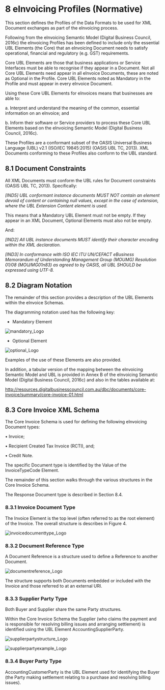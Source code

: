 # 8 eInvoicing Profiles (Normative) 

This section defines the Profiles of the Data Formats to be used for XML Document exchanges as part of the eInvoicing process. 

Following from the eInvoicing Semantic Model (Digital Business Council, 2016c) the eInvoicing Profiles has been defined to include only the essential UBL Elements (the Core) that an eInvoicing Document needs to satisfy operational, financial and regulatory (e.g. GST) requirements. 

Core UBL Elements are those that business applications or Service Interfaces must be able to recognise if they appear in a Document. Not all Core UBL Elements need appear in all eInvoice Documents, these are noted as Optional in the Profile. Core UBL Elements noted as Mandatory in the Profile and must appear in every eInvoice Document. 

Using these Core UBL Elements for eInvoices means that businesses are able to: 

  a. Interpret and understand the meaning of the common, essential information on an eInvoice; and 

  b. Inform their software or Service providers to process these Core UBL Elements based on the eInvoicing Semantic Model (Digital Business Council, 2016c). 
  
These Profiles are a conformant subset of the OASIS Universal Business Language (UBL) v2.1 (ISO/IEC 19845:2015) (OASIS UBL TC, 2013). XML Documents conforming to these Profiles also conform to the UBL standard. 

## 8.1 Document Constraints 

All XML Documents must conform the UBL rules for Document constraints (OASIS UBL TC, 2013). Specifically: 

*[IND5] UBL conformant instance documents MUST NOT contain an element devoid of content or containing null values, except in the case of extension, where the UBL Extension Content element is used.*

This means that a Mandatory UBL Element must not be empty. If they appear in an XML Document, Optional Elements must also not be empty. 

And: 

*[IND2] All UBL instance documents MUST identify their character encoding within the XML declaration.*

*[IND3] In conformance with ISO IEC ITU UN/CEFACT eBusiness Memorandum of Understanding Management Group (MOUMG) Resolution 01/08 (MOU/MG01n83) as agreed to by OASIS, all UBL SHOULD be expressed using UTF-8.*


## 8.2 Diagram Notation 

The remainder of this section provides a description of the UBL Elements within the eInvoice Schemas. 

The diagramming notation used has the following key: 

- Mandatory Element 

![mandatory_Logo](/images/mandatory.PNG)

- Optional Element 

![optional_Logo](/images/optional.PNG )

Examples of the use of these Elements are also provided. 

In addition, a tabular version of the mapping between the eInvoicing Semantic Model and UBL is provided in Annex B of the eInvoicing Semantic Model (Digital Business Council, 2016c) and also in the tables available at: 

http://resources.digitalbusinesscouncil.com.au/dbc/documents/core-invoice/summary/core-invoice-01.html 


## 8.3 Core Invoice XML Schema 

The Core Invoice Schema is used for defining the following eInvoicing Document types: 
  
  • Invoice; 
  
  • Recipient Created Tax Invoice (RCTI), and; 

  • Credit Note. 

The specific Document type is identified by the Value of the InvoiceTypeCode Element. 

The remainder of this section walks through the various structures in the Core Invoice Schema. 

The Response Document type is described in Section 8.4. 


### 8.3.1 Invoice Document Type 

The Invoice Element is the top level (often referred to as the root element) of the Invoice. The overall structure is describes in Figure 4. 

![invoicedocumenttype_Logo](/images/invoice-document-type.PNG)


### 8.3.2 Document Reference Type 

A Document Reference is a structure used to define a Reference to another Document. 

![documentreference_Logo](/images/document-reference-type.PNG)

The structure supports both Documents embedded or included with the Invoice and those referred to at an external URI. 


### 8.3.3 Supplier Party Type 

Both Buyer and Supplier share the same Party structures. 

Within the Core Invoice Schema the Supplier (who claims the payment and is responsible for resolving billing issues and arranging settlement) is identified using the UBL Element AccountingSupplierParty. 

![supplierpartystructure_Logo](/images/supplier-party-structure.PNG)

![supplierpartyexample_Logo](/images/supplier-part-eg.PNG)


### 8.3.4 Buyer Party Type 

AccountingCustomerParty is the UBL Element used for identifying the Buyer (the Party making settlement relating to a purchase and resolving billing issues). 
